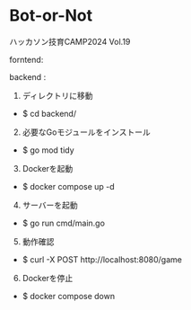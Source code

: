 # Bot-or-Not
ハッカソン技育CAMP2024 Vol.19

forntend:

backend :

1. ディレクトリに移動                　
- $ cd backend/ 

2. 必要なGoモジュールをインストール
- $ go mod tidy 

3. Dockerを起動
- $ docker compose up -d 

4. サーバーを起動
- $ go run cmd/main.go 

5. 動作確認
- $ curl -X POST http://localhost:8080/game

6. Dockerを停止
- $ docker compose down


